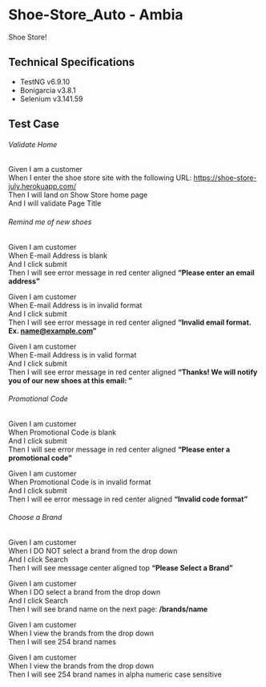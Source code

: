 # Shoe-Store_Auto - Ambia
Shoe Store!

## Technical Specifications
* TestNG v6.9.10
* Bonigarcia v3.8.1
* Selenium v3.141.59

## Test Case

###### Validate Home  
Given I am a customer  
When I enter the shoe store site with the following URL: https://shoe-store-july.herokuapp.com/  
Then I will land on Show Store home page  
And I will validate Page Title  

###### Remind me of new shoes
Given I am customer  
When E-mail Address is blank  
And I click submit  
Then I will see error message in red center aligned **“Please enter an email address”**  

Given I am customer  
When E-mail Address is in invalid format  
And I click submit  
Then I will see error message in red center aligned **“Invalid email format. Ex. name@example.com”**  

Given I am customer  
When E-mail Address is in valid format   
And I click submit  
Then I will see error message in red center aligned **“Thanks! We will notify you of our new shoes at this email: <E-mail address here>”**  

###### Promotional Code 
Given I am customer  
When Promotional Code is blank   
And I click submit  
Then I will see error message in red center aligned **“Please enter a promotional code”**  

Given I am customer  
When Promotional Code is in invalid format   
And I click submit  
Then I will ee error message in red center aligned **“Invalid code format”**  
  
###### Choose a Brand
Given I am customer  
When I DO NOT select a brand from the drop down  
And I click Search  
Then I will see message center aligned top **“Please Select a Brand”** 

Given I am customer  
When I DO select a brand from the drop down  
And I click Search  
Then I will see brand name on the next page: **/brands/name**  

Given I am customer  
When I view the brands from the drop down  
Then I will see 254 brand names  
  
Given I am customer  
When I view the brands from the drop down  
Then I will see 254 brand names in alpha numeric case sensitive       


